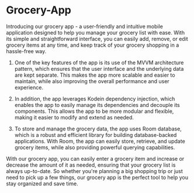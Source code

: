 # Grocery-App
Introducing our grocery app - a user-friendly and intuitive mobile application designed to help you manage your grocery list with ease. With its simple and straightforward interface, you can easily add, remove, or edit grocery items at any time, and keep track of your grocery shopping in a hassle-free way.

1. One of the key features of the app is its use of the MVVM architecture pattern, which ensures that the user interface and the underlying data are kept separate. This makes the app more scalable and easier to maintain, while also improving the overall performance and user experience.

2. In addition, the app leverages Kodein dependency injection, which enables the app to easily manage its dependencies and decouple its components. This allows the app to be more modular and flexible, making it easier to modify and extend as needed.

3. To store and manage the grocery data, the app uses Room database, which is a robust and efficient library for building database-backed applications. With Room, the app can easily store, retrieve, and update grocery items, while also providing powerful querying capabilities.

With our grocery app, you can easily enter a grocery item and increase or decrease the amount of it as needed, ensuring that your grocery list is always up-to-date. So whether you're planning a big shopping trip or just need to pick up a few things, our grocery app is the perfect tool to help you stay organized and save time.
